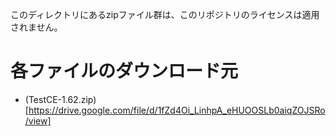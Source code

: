 このディレクトリにあるzipファイル群は、このリポジトリのライセンスは適用されません。
# 各ファイルのダウンロード元
- (TestCE-1.62.zip)[https://drive.google.com/file/d/1fZd4Oi_LinhpA_eHUOOSLb0aiqZOJSRo/view]